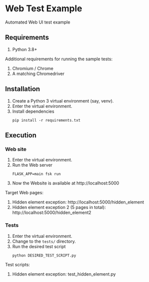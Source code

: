 # Web Test Example

Automated Web UI test example

## Requirements

1. Python 3.8+

Additional requirements for running the sample tests:

1. Chromium / Chrome
1. A matching Chromedriver


## Installation

1. Create a Python 3 virtual environment (say, venv).
1. Enter the virtual environment.
1. Install dependencies
   ```shell
   pip install -r requirements.txt
   ```

## Execution

### Web site

1. Enter the virtual environment.
1. Run the Web server
   ```shell
   FLASK_APP=main fsk run
   ```
1. Now the Website is available at http://localhost:5000

Target Web pages:

1. Hidden element exception: http://localhost:5000/hidden_element
1. Hidden element exception 2 (5 pages in total): http://localhost:5000/hidden_element2

### Tests

1. Enter the virtual environment.
1. Change to the `tests/` directory.
1. Run the desired test script
   ```shell
   python DESIRED_TEST_SCRIPT.py
   ```

Test scripts:

1. Hidden element exception: test_hidden_element.py
